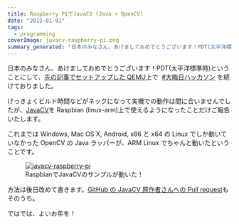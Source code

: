 ```yaml
---
title: Raspberry PiでJavaCV (Java + OpenCV)
date: "2015-01-01"
tags:
  - programming
coverImage: javacv-raspberry-pi.png
summary_generated: "日本のみなさん、あけましておめでとうございます！PDT(太平洋標準時)ということにして、先の記事でセットアップした QEMU上で \_#大晦日ハッカソン を続けておりました。けっきょくビルド時間などがネックになって実機での動作は間に合いませんでしたが、JavaCVを Rasp..."
---
```


日本のみなさん、あけましておめでとうございます！PDT(太平洋標準時)ということにして、[先の記事でセットアップした QEMU](/ja/posts/2014-12-31-raspberry-pi-raspbian-on-windows-qemu/ "Windows+QEMUでRaspberry Piをエミュレートする")上で  [#大晦日ハッカソン](http://togetter.com/li/764484) を続けておりました。

けっきょくビルド時間などがネックになって実機での動作は間に合いませんでしたが、[JavaCV](https://github.com/bytedeco/javacv)を Raspbian (linux-arm)上で使えるようになったことだけご報告いたします。

これまでは Windows, Mac OS X, Android, x86 と x64 の Linux でしか動いていなかった OpenCV の Java ラッパーが、ARM Linux でちゃんと動いたということです。

<figure className="center">
  <a href="/images/javacv-raspberry-pi.png"><img src="/images/javacv-raspberry-pi.png" alt="javacv-raspberry-pi" /></a>
  <figcaption>RaspbianでJavaCVのサンプルが動いた！</figcaption>
</figure>

方法は後日改めて書きます。[GitHub の JavaCV 原作者さんへの Pull request](https://github.com/arcatdmz/javacpp-presets)もそのうち。

ではでは、よいお年を！
